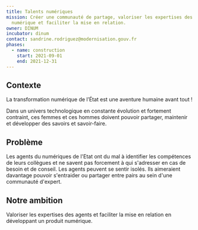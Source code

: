 ```yaml
---
title: Talents numériques
mission: Créer une communauté de partage, valoriser les expertises des agents du
  numérique et faciliter la mise en relation.
owner: DINUM
incubator: dinum
contact: sandrine.rodriguez@modernisation.gouv.fr
phases:
  - name: construction
    start: 2021-09-01
    end: 2021-12-31
---
```

## Contexte

La transformation numérique de l’État est une aventure humaine avant tout !

Dans un univers technologique en constante évolution et fortement contraint, ces femmes et ces hommes doivent pouvoir partager, maintenir et développer des savoirs et savoir-faire.



## Problème

Les agents du numériques de l'Etat ont du mal à identifier les compétences de leurs collègues et ne savent pas forcement à qui s'adresser en cas de besoin et de conseil. Les agents peuvent se sentir isolés.
Ils aimeraient davantage pouvoir s'entraider ou partager entre pairs au sein d'une communauté d'expert.



## Notre ambition

Valoriser les expertises des agents et faciliter la mise en relation en développant un produit numérique.
